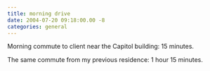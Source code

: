 ```yaml
---
title: morning drive
date: 2004-07-20 09:18:00.00 -8
categories: general
---
```

Morning commute to client near the Capitol building: 15 minutes.

The same commute from my previous residence: 1 hour 15 minutes.
